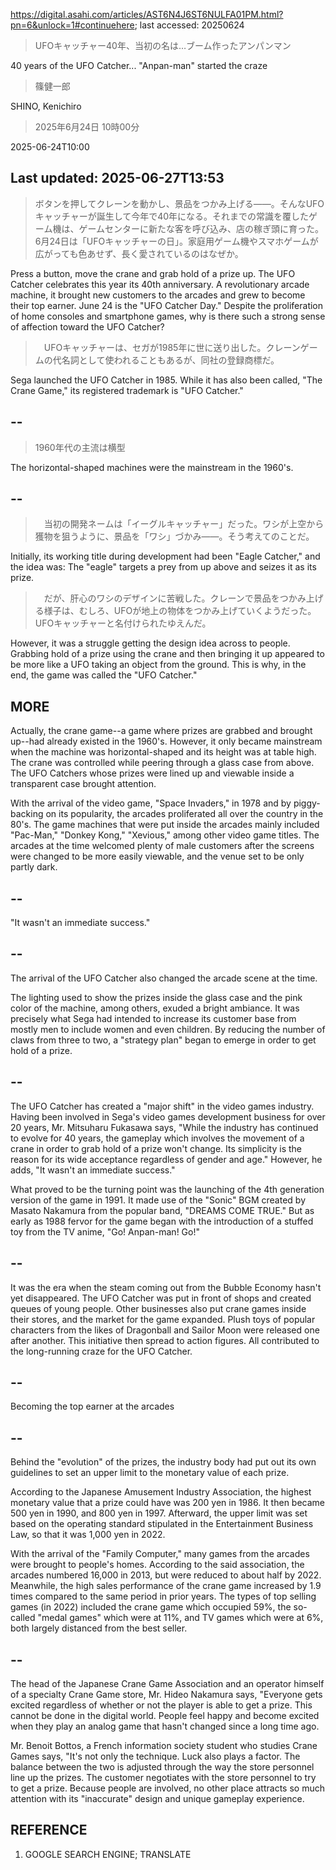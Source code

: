 https://digital.asahi.com/articles/AST6N4J6ST6NULFA01PM.html?pn=6&unlock=1#continuehere; last accessed: 20250624

> UFOキャッチャー40年、当初の名は…ブーム作ったアンパンマン

40 years of the UFO Catcher... "Anpan-man" started the craze

> 篠健一郎

SHINO, Kenichiro

> 2025年6月24日 10時00分

2025-06-24T10:00

## Last updated: 2025-06-27T13:53

> ボタンを押してクレーンを動かし、景品をつかみ上げる――。そんなUFOキャッチャーが誕生して今年で40年になる。それまでの常識を覆したゲーム機は、ゲームセンターに新たな客を呼び込み、店の稼ぎ頭に育った。6月24日は「UFOキャッチャーの日」。家庭用ゲーム機やスマホゲームが広がっても色あせず、長く愛されているのはなぜか。

Press a button, move the crane and grab hold of a prize up. The UFO Catcher celebrates this year its 40th anniversary. A revolutionary arcade machine, it brought new customers to the arcades and grew to become their top earner. June 24 is the "UFO Catcher Day." Despite the proliferation of home consoles and smartphone games, why is there such a strong sense of affection toward the UFO Catcher? 

> 　UFOキャッチャーは、セガが1985年に世に送り出した。クレーンゲームの代名詞として使われることもあるが、同社の登録商標だ。

Sega launched the UFO Catcher in 1985. While it has also been called, "The Crane Game," its registered trademark is "UFO Catcher."

## --

> 1960年代の主流は横型

The horizontal-shaped machines were the mainstream in the 1960's.

## --

> 　当初の開発ネームは「イーグルキャッチャー」だった。ワシが上空から獲物を狙うように、景品を「ワシ」づかみ――。そう考えてのことだ。

Initially, its working title during development had been "Eagle Catcher," and the idea was: The "eagle" targets a prey from up above and seizes it as its prize. 

> 　だが、肝心のワシのデザインに苦戦した。クレーンで景品をつかみ上げる様子は、むしろ、UFOが地上の物体をつかみ上げていくようだった。UFOキャッチャーと名付けられたゆえんだ。

However, it was a struggle getting the design idea across to people. Grabbing hold of a prize using the crane and then bringing it up appeared to be more like a UFO taking an object from the ground. This is why, in the end, the game was called the "UFO Catcher."

## MORE

Actually, the crane game--a game where prizes are grabbed and brought up--had already existed in the 1960's. However, it only became mainstream when the machine was horizontal-shaped and its height was at table high. The crane was controlled while peering through a glass case from above. The UFO Catchers whose prizes were lined up and viewable inside a transparent case brought attention.

With the arrival of the video game, "Space Invaders," in 1978 and by piggy-backing on its popularity, the arcades proliferated all over the country in the 80's. The game machines that were put inside the arcades mainly included "Pac-Man," "Donkey Kong," "Xevious," among other video game titles. The arcades at the time welcomed plenty of male customers after the screens were changed to be more easily viewable, and the venue set to be only partly dark.

## --

"It wasn't an immediate success."

## --

The arrival of the UFO Catcher also changed the arcade scene at the time.

The lighting used to show the prizes inside the glass case and the pink color of the machine, among others, exuded a bright ambiance. It was precisely what Sega had intended to increase its customer base from mostly men to include women and even children. By reducing the number of claws from three to two, a "strategy plan" began to emerge in order to get hold of a prize. 

## --

The UFO Catcher has created a "major shift" in the video games industry. Having been involved in Sega's video games development business for over 20 years, Mr. Mitsuharu Fukasawa says, "While the industry has continued to evolve for 40 years, the gameplay which involves the movement of a crane in order to grab hold of a prize won't change. Its simplicity is the reason for its wide acceptance regardless of gender and age." However, he adds, "It wasn't an immediate success."

What proved to be the turning point was the launching of the 4th generation version of the game in 1991. It made use of the "Sonic" BGM created by Masato Nakamura from the popular band, "DREAMS COME TRUE." But as early as 1988 fervor for the game began with the introduction of a stuffed toy from the TV anime, "Go! Anpan-man! Go!"

## --

It was the era when the steam coming out from the Bubble Economy hasn't yet disappeared. The UFO Catcher was put in front of shops and created queues of young people. Other businesses also put crane games inside their stores, and the market for the game expanded. Plush toys of popular characters from the likes of Dragonball and Sailor Moon were released one after another. This initiative then spread to action figures. All contributed to the long-running craze for the UFO Catcher.

## --

Becoming the top earner at the arcades

## --

Behind the "evolution" of the prizes, the industry body had put out its own guidelines to set an upper limit to the monetary value of each prize. 

According to the Japanese Amusement Industry Association, the highest monetary value that a prize could have was 200 yen in 1986. It then became 500 yen in 1990, and 800 yen in 1997. Afterward, the upper limit was set based on the operating standard stipulated in the Entertainment Business Law, so that it was 1,000 yen in 2022. 

With the arrival of the "Family Computer," many games from the arcades were brought to people's homes. According to the said association, the arcades numbered 16,000 in 2013, but were reduced to about half by 2022. Meanwhile, the high sales performance of the crane game increased by 1.9 times compared to the same period in prior years. The types of top selling games (in 2022) included the crane game which occupied 59%, the so-called "medal games" which were at 11%, and TV games which were at 6%, both largely distanced from the best seller.

## --

The head of the Japanese Crane Game Association and an operator himself of a specialty Crane Game store, Mr. Hideo Nakamura says, "Everyone gets excited regardless of whether or not the player is able to get a prize. This cannot be done in the digital world. People feel happy and become excited when they play an analog game that hasn't changed since a long time ago.

Mr. Benoit Bottos, a French information society student who studies Crane Games says, "It's not only the technique. Luck also plays a factor. The balance between the two is adjusted through the way the store personnel line up the prizes. The customer negotiates with the store personnel to try to get a prize. Because people are involved, no other place attracts so much attention with its "inaccurate" design and unique gameplay experience. 

## REFERENCE

1) GOOGLE SEARCH ENGINE; TRANSLATE